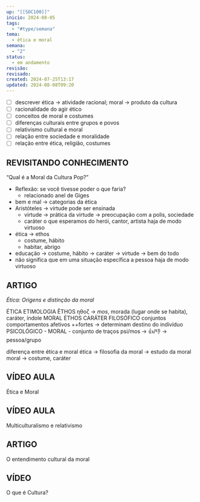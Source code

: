 ```yaml
---
up: "[[SOC100]]"
inicio: 2024-08-05
tags:
  - "#type/semana"
tema:
  - ética e moral
semana:
  - "2"
status:
  - em andamento
revisão: 
revisado: 
created: 2024-07-25T13:17
updated: 2024-08-08T09:20
---
```

- [ ] descrever ética → atividade racional; moral → produto da cultura
- [ ] racionalidade do agir ético
- [ ] conceitos de moral e costumes
- [ ] diferenças culturais entre grupos e povos
- [ ] relativismo cultural e moral
- [ ] relação entre sociedade e moralidade
- [ ] relação entre ética, religião, costumes

## **REVISITANDO CONHECIMENTO**
“Qual é a Moral da Cultura Pop?”
- Reflexão: se você tivesse poder o que faria?
	- relacionado anel de Giges
- bem e mal → categorias da ética
- Aristóteles → virtude pode ser ensinada
	- virtude → prática da virtude → preocupação com a polis, sociedade
	- caráter o que esperamos do herói, cantor, artista haja de modo virtuoso
- ética → ethos
	- costume, hábito
	- habitar, abrigo
- educação → costume, hábito → caráter → virtude → bem do todo
- não significa que em uma situação específica a pessoa haja de modo virtuoso

## **ARTIGO** 
*Ética: Origens e distinção da moral*


ÉTICA
ETIMOLOGIA
	ÊTHOS ηθοζ → *mos*, morada (lugar onde se habita), caráter, índole
		MORAL
	ÉTHOS
CARÁTER
	FILOSÓFICO 
		conjuntos comportamentos afetivos ++fortes → determinam destino do indivíduo
	PSICOLÓGICO
		- 
	MORAL
		- conjunto de traços psi/mos → 👍/👎 → pessoa/grupo



























diferença entre ética e moral
ética → filosofia da moral → estudo da moral
moral → costume, caráter
## **VÍDEO AULA**
Ética e Moral

## **VÍDEO AULA**
Multiculturalismo e relativismo

## **ARTIGO** 
O entendimento cultural da moral

## **VÍDEO** 
O que é Cultura?